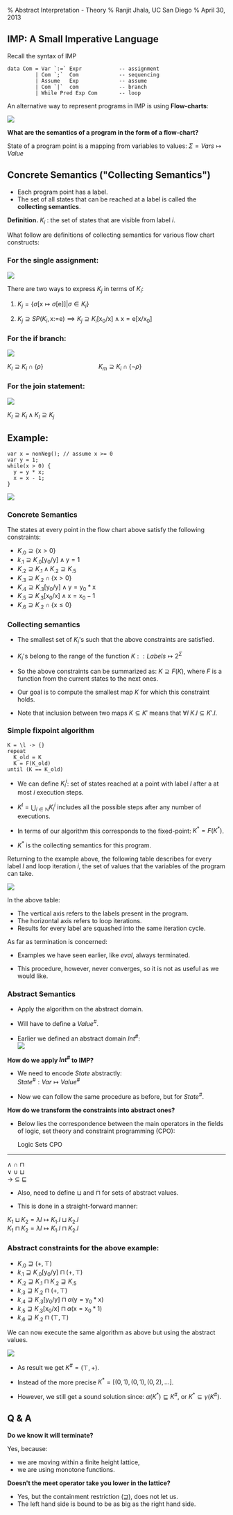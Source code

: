 % Abstract Interpretation - Theory 
% Ranjit Jhala, UC San Diego
% April 30, 2013



## IMP: A Small Imperative Language

Recall the syntax of IMP

~~~~~{.haskell}
data Com = Var `:=` Expr            -- assignment
         | Com `;`  Com             -- sequencing
         | Assume   Exp             -- assume 
         | Com `|`  com             -- branch
         | While Pred Exp Com       -- loop
~~~~~

An alternative way to represent programs in IMP is using **Flow-charts**:

![](figs/flow-charts.svg)

**What are the semantics of a program in the form of a flow-chart?**

State of a program point is a mapping from variables to values: $\Sigma = Vars \mapsto Value$

## Concrete Semantics ("Collecting Semantics")

- Each program point has a label. 
- The set of all states that can be reached at a label is called the **collecting semantics**. 

**Definition.** $K_i$ : the set of states that are visible from label $i$.

What follow are definitions of collecting semantics for various flow chart constructs:

### For the single assignment:

![](figs/assign.svg)

There are two ways to express $K_j$ in terms of $K_i$:

1. $K_j = \{\sigma\left[\text{x}\mapsto\sigma\left[\text{e}\right]\right] | \sigma \in K_i\}$

2. $K_j \supseteq SP(K_i, \text{x:=e}) \implies K_j \supseteq K_i[\text{x}_0/\text{x}] \wedge \text{x} = \text{e}[\text{x}/\text{x}_0]$

### For the if branch:

![](figs/if.svg)


$K_l \supseteq K_i \cap \{\rho\} \qquad\qquad\qquad\qquad K_m\supseteq K_i \cap \{\neg\rho\}$ 


### For the join statement:

![](figs/join.svg)

$K_l \supseteq K_i \wedge K_l\supseteq K_j$ 




## Example:

~~~~~{.javascript}
var x = nonNeg(); // assume x >= 0
var y = 1;
while(x > 0) {
  y = y * x;
  x = x - 1;
}
~~~~~

![](figs/example.svg)


### Concrete Semantics

The states at every point in the flow chart above satisfy the following constraints:

* $K_{.0} \supseteq \{\text{x} > 0\}$
* $k_{.1} \supseteq K_{.0}[\text{y}_0/\text{y}] \wedge \text{y} = 1$
* $K_{.2} \supseteq K_{.1} \wedge K_{.2} \supseteq K_{.5}$
* $K_{.3} \supseteq K_{.2} \cap \{\text{x} > 0\}$
* $K_{.4} \supseteq K_{.3}[\text{y}_0/\text{y}] \wedge \text{y} = \text{y}_0 * \text{x}$
* $K_{.5} \supseteq K_{.3}[\text{x}_0/\text{x}] \wedge \text{x} = \text{x}_0 - 1$
* $K_{.6} \supseteq K_{.2} \cap \{\text{x} \leq 0\}$

### Collecting semantics
- The smallest set of $K_i$'s such that the above constraints are satisfied. 

- $K_i$'s belong to the range of the function $K:: Labels \mapsto 2^{\Sigma}$

- So the above constraints can be summarized as: $K \supseteq F(K)$, 
  where $F$ is a function from the current states to the next ones. 
  
- Our goal is to compute the smallest map $K$ for which this constraint holds. 

- Note that inclusion between two maps $K \subseteq K'$ means that 
  $\forall l\ K.l \subseteq K'.l$.

### Simple fixpoint algorithm

~~~~~
K = \l -> {}
repeat
  K_old = K
  K = F(K_old)
until (K == K_old)
~~~~~

- We can define $K_l^i$: set of states reached at a point with label $l$
  after a at most $i$ execution steps.
  
- $K^l = \bigcup_{i\in \mathbb{N}}  K_l^i$ includes all the possible steps 
  after any number of executions.

- In terms of our algorithm this corresponds to the fixed-point: $K^* = F(K^*)$. 

- $K^*$ is the collecting semantics for this program.

Returning to the example above, the following table describes for every label 
$l$ and loop iteration $i$, the set of values that the variables of the program 
can take.

![](lec-absint-table-conc.png)

In the above table:

- The vertical axis refers to the labels present in the program.
- The horizontal axis refers to loop iterations.
- Results for every label are squashed into the same iteration cycle.

As far as termination is concerned:

- Examples we have seen earlier, like *eval*, always terminated.

- This procedure, however, never converges, so it is not as useful as we would like. 


### Abstract Semantics

- Apply the algorithm on the abstract domain.

- Will have to define a $Value^{\#}$. 

- Earlier we defined an abstract domain $Int^{\#}$:\
![](figs/simple-lat.svg)

**How do we apply $Int^{\#}$ to IMP?**

- We need to encode $State$ abstractly:\
$State^{\#} : Var \mapsto Value^{\#}$

- Now we can follow the same procedure as before, but for $State^{\#}$.


**How do we transform the constraints into abstract ones?**

- Below lies the correspondence between the main operators in the 
fields of logic, set theory and constraint programming (CPO):

  Logic                Sets           CPO
---------------    ------------   --------------
$\wedge$           $\cap$         $\sqcap$          
$\vee$             $\cup$         $\sqcup$          
$\rightarrow$      $\subseteq$    $\sqsubseteq$      

- Also, need to define $\sqcup$ and $\sqcap$ for sets of abstract values. 

- This is done in a straight-forward manner:

$K_1 \sqcup K_2 = \lambda l \mapsto K_1.l \sqcup K_2.l$\
$K_1 \sqcap K_2 = \lambda l \mapsto K_1.l \sqcap K_2.l$

### Abstract constraints for the above example:

* $K_{.0} \sqsupseteq (+, \top)$
* $k_{.1} \sqsupseteq K_{.0}[\text{y}_0/\text{y}] \sqcap (+,\top)$
* $K_{.2} \sqsupseteq K_{.1} \sqcap K_{.2} \sqsupseteq K_{.5}$
* $k_{.3} \sqsupseteq K_{.2} \sqcap (+, \top)$
* $k_{.4} \sqsupseteq K_{.3}[\text{y}_0/\text{y}] \sqcap \alpha(\text{y} = \text{y}_0 * \text{x})$
* $k_{.5} \sqsupseteq K_{.3}[\text{x}_0/\text{x}] \sqcap \alpha(\text{x} = \text{x}_0 * 1)$
* $k_{.6} \sqsupseteq K_{.2} \sqcap (\top, \top)$

We can now execute the same algorithm as above but using the abstract values.


![](lec-absint-table-abs.png)

- As result we get $K^{\#} = (\top, +)$.

- Instead of the more precise $K^* = [(0,1),(0,1),(0,2),\dots]$. 

- However, we still get a sound solution since: 
  $\alpha(K^*) \sqsubseteq K^{\#}$, or $K^* \subseteq \gamma(K^{\#})$.


## Q & A

**Do we know it will terminate?**

Yes, because:

- we are moving within a finite height lattice,
- we are using monotone functions.

**Doesn't the meet operator take you lower in the lattice?**

- Yes, but the containment restriction ($\sqsupseteq$), does not let us.
- The left hand side is bound to be as big as the right hand side.

